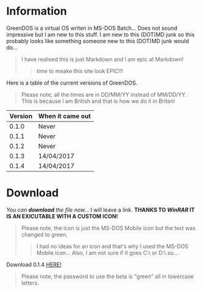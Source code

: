 # Information
GreenDOS is a virtual OS writen in MS-DOS Batch... Does not sound impressive but I am new to this stuff.
I am new to this (DOT)MD junk so this probably looks like something someone new to this (DOT)MD junk would do...
> I have realised this is just Markdown and I am epic at Markdown!
>> time to meake this site look EPIC!!!

Here is a table of the current versions of GreenDOS.
> Please note, all the times are in DD/MM/YY instead of MM/DD/YY. This is because I am British and that is how we do it in Britan!

Version | When it came out
------- | ----------------
0.1.0   | Never
0.1.1   | Never
0.1.2   | Never
0.1.3   | 14/04/2017
0.1.4   | 14/04/2017

# Download
_You can **download** the file now..._ I will leave a link. __THANKS TO *WinRAR* IT IS AN EXICUTABLE WITH A CUSTOM ICON!__
> Please note, the icon is just the MS-DOS Mobile icon but the text was changed to green.
>> I had no ideas for an icon and that's why I used the MS-DOS Mobile icon... Also, I am not sure if it goes C:\ or D:\ so...

Download 0.1.4 [HERE!](http://www.mediafire.com/file/7437fh526wamcuc/GreenDOS.exe)
> Please note, the password to use the beta is "green" all in lowercase letters.

